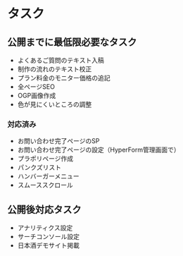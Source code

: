 # タスク

## 公開までに最低限必要なタスク

- よくあるご質問のテキスト入稿
- 制作の流れのテキスト校正
- プラン料金のモニター価格の追記
- 全ページSEO
- OGP画像作成
- 色が見にくいところの調整

### 対応済み

- お問い合わせ完了ページのSP
- お問い合わせ完了ページの設定（HyperForm管理画面で）
- プラポリページ作成
- パンクズリスト
- ハンバーガーメニュー
- スムーススクロール

## 公開後対応タスク

- アナリティクス設定
- サーチコンソール設定
- 日本酒デモサイト掲載
